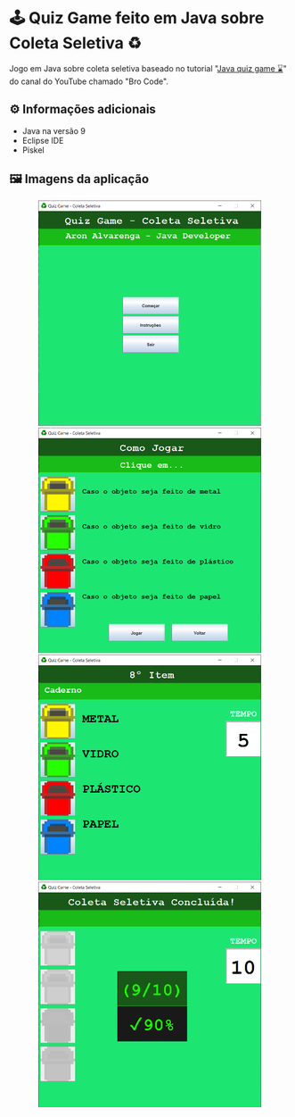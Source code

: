 # 🕹️ Quiz Game feito em Java sobre Coleta Seletiva ♻️

Jogo em Java sobre coleta seletiva baseado no tutorial "[Java quiz game ⌛](https://www.youtube.com/watch?v=wk1Fbqh7Tew)" do canal do YouTube chamado "Bro Code".

## ⚙️ Informações adicionais

- Java na versão 9
- Eclipse IDE
- Piskel

## 🖼️ Imagens da aplicação

<div align="center">
  <img width="400" alt="Imagem da aplicação" src="./quiz-game-1.PNG">
  <img width="400" alt="Imagem da aplicação" src="./quiz-game-2.PNG">
</div>
<div align="center">
  <img width="400" alt="Imagem da aplicação" src="./quiz-game-3.PNG">
  <img width="400" alt="Imagem da aplicação" src="./quiz-game-4.PNG">
